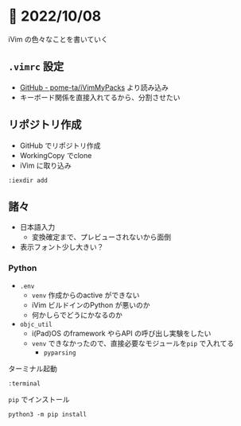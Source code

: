# 📝 2022/10/08

iVim の色々なことを書いていく


## `.vimrc` 設定

- [GitHub - pome-ta/iVimMyPacks](https://github.com/pome-ta/iVimMyPacks) より読み込み
- キーボード関係を直接入れてるから、分割させたい


## リポジトリ作成

- GitHub でリポジトリ作成
- WorkingCopy でclone
- iVim に取り込み

```
:iexdir add
```

## 諸々

- 日本語入力
  - 変換確定まで、プレビューされないから面倒
- 表示フォント少し大きい？

### Python

- `.env`
  - `venv` 作成からのactive ができない
  - iVim ビルドインのPython が悪いのか
  - 何かしらでどうにかなるのか
- `objc_util`
  - i(Pad)OS のframework やらAPI の呼び出し実験をしたい
  - `venv` できなかったので、直接必要なモジュールを`pip` で入れてる
    - `pyparsing`

ターミナル起動

```
:terminal
```

`pip` でインストール

``` terminal
python3 -m pip install
```


